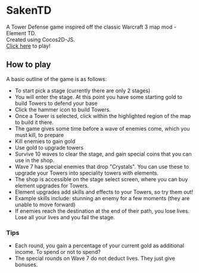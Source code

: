 # SakenTD
A Tower Defense game inspired off the classic Warcraft 3 map mod - Element TD.  
Created using Cocos2D-JS.  
[Click here](https://ctzouma.github.io/SakenTD/) to play!

## How to play
A basic outline of the game is as follows:
* To start pick a stage (currently there are only 2 stages)
* You will enter the stage. At this point you have some starting gold to build Towers to defend your base
* Click the hammer icon to build Towers.
* Once a Tower is selected, click within the highlighted region of the map to build it there.
* The game gives some time before a wave of enemies come, which you must kill, to prepare
* Kill enemies to gain gold
* Use gold to upgrade towers
* Survive 10 waves to clear the stage, and gain special coins that you can use in the shop.
* Wave 7 has special enemies that drop "Crystals". You can use these to upgrade your Towers into speciality towers with elements.
* The shop is accessible on the stage select screen, where you can buy element upgrades for Towers.
* Element upgrades add skills and effects to your Towers, so try them out!
* Example skills include: stunning an enemy for a few moments (they are unable to move forward)
* If enemies reach the destination at the end of their path, you lose lives. Lose all your lives and you fail the stage.

### Tips
  * Each round, you gain a percentage of your current gold as additional income. To spend or not to spend?
  * The special rounds on Wave 7 do not deduct lives. They just give bonuses.
